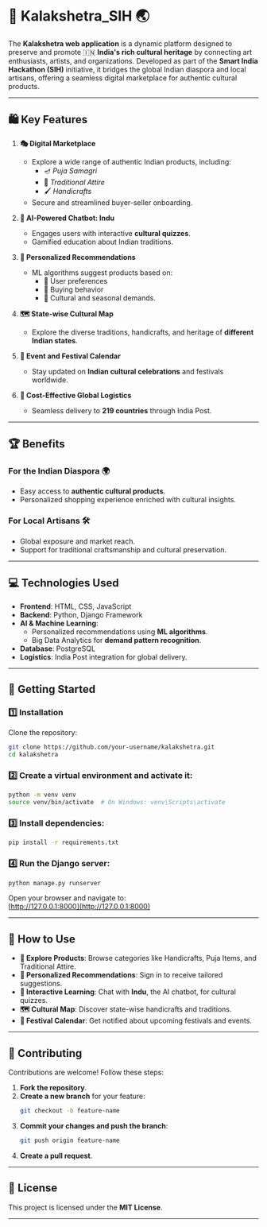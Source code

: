 

# 🎨 **Kalakshetra_SIH** 🌏  

The **Kalakshetra web application** is a dynamic platform designed to preserve and promote 🇮🇳 **India's rich cultural heritage** by connecting art enthusiasts, artists, and organizations. Developed as part of the **Smart India Hackathon (SIH)** initiative, it bridges the global Indian diaspora and local artisans, offering a seamless digital marketplace for authentic cultural products.  

---

## 🛍️ **Key Features**  

1. **🎭 Digital Marketplace**  
   - Explore a wide range of authentic Indian products, including:  
     - 🪔 *Puja Samagri*  
     - 👗 *Traditional Attire*  
     - 🖌️ *Handicrafts*  
   - Secure and streamlined buyer-seller onboarding.

2. **🤖 AI-Powered Chatbot: Indu**  
   - Engages users with interactive **cultural quizzes**.  
   - Gamified education about Indian traditions.

3. **🔮 Personalized Recommendations**  
   - ML algorithms suggest products based on:  
     - 🌟 User preferences  
     - 🛒 Buying behavior  
     - 🎋 Cultural and seasonal demands.

4. **🗺️ State-wise Cultural Map**  
   - Explore the diverse traditions, handicrafts, and heritage of **different Indian states**.

5. **📅 Event and Festival Calendar**  
   - Stay updated on **Indian cultural celebrations** and festivals worldwide.

6. **🚚 Cost-Effective Global Logistics**  
   - Seamless delivery to **219 countries** through India Post.

---

## 🏆 **Benefits**  

### For the Indian Diaspora 🌍  
- Easy access to **authentic cultural products**.  
- Personalized shopping experience enriched with cultural insights.  

### For Local Artisans 🛠️  
- Global exposure and market reach.  
- Support for traditional craftsmanship and cultural preservation.  

---

## 💻 **Technologies Used**  

- **Frontend**: HTML, CSS, JavaScript  
- **Backend**: Python, Django Framework  
- **AI & Machine Learning**:  
  - Personalized recommendations using **ML algorithms**.  
  - Big Data Analytics for **demand pattern recognition**.  
- **Database**: PostgreSQL  
- **Logistics**: India Post integration for global delivery.  

---

## 🚀 **Getting Started**  

### 1️⃣ Installation  

Clone the repository:  
```bash
git clone https://github.com/your-username/kalakshetra.git
cd kalakshetra
```  

### 2️⃣ Create a virtual environment and activate it:  
```bash
python -m venv venv  
source venv/bin/activate  # On Windows: venv\Scripts\activate
```  

### 3️⃣ Install dependencies:  
```bash
pip install -r requirements.txt
```  

### 4️⃣ Run the Django server:  
```bash
python manage.py runserver
```  

Open your browser and navigate to:  
[http://127.0.0.1:8000](http://127.0.0.1:8000)  

---

## 📖 **How to Use**  

- **🔎 Explore Products**: Browse categories like Handicrafts, Puja Items, and Traditional Attire.  
- **🎯 Personalized Recommendations**: Sign in to receive tailored suggestions.  
- **🧠 Interactive Learning**: Chat with **Indu**, the AI chatbot, for cultural quizzes.  
- **🗺️ Cultural Map**: Discover state-wise handicrafts and traditions.  
- **📅 Festival Calendar**: Get notified about upcoming festivals and events.

---

## 🤝 **Contributing**  

Contributions are welcome! Follow these steps:  

1. **Fork the repository**.  
2. **Create a new branch** for your feature:  
   ```bash
   git checkout -b feature-name
   ```  
3. **Commit your changes and push the branch**:  
   ```bash
   git push origin feature-name
   ```  
4. **Create a pull request**.  

---

## 📝 **License**  

This project is licensed under the **MIT License**.  

---

